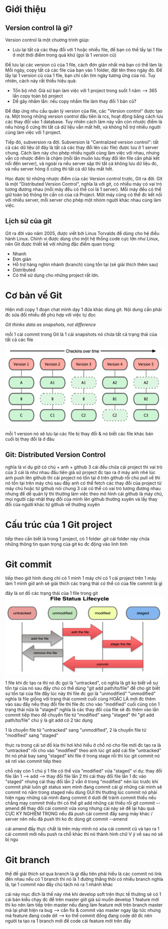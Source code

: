 # Giới thiệu

## Version control là gì?

Version control là một chương trình giúp:

* Lưu lại tất cả các thay đổi với 1 hoặc nhiều file, để bạn có thể lấy lại 1 file ở một thời điểm trong quá khứ (gọi là 1 *version* cũ)

Để lưu lại các version cũ của 1 file, cách đơn giản nhất mà bạn có thể làm là: Mỗi ngày, copy tất cả các file của bạn vào 1 folder, đặt tên theo ngày đó. Để lấy lại 1 version cũ của 1 file, bạn chỉ cần tìm ngày tương ứng của nó. Tuy nhiên, cách này rất thiếu hiệu quả:

* Tốn bộ nhớ: Giả sử bạn làm việc với 1 project trong suốt 1 năm --> 365 lần copy toàn bộ project
* Dễ gây nhầm lẫn: nếu copy nhầm file làm thay đổi 1 bản cũ?

Để đáp ứng nhu cầu quản lý version của file, các "Version control" được tạo ra. Một trong những version control đầu tiên là rcs, hoạt động bằng cách lưu các thay đổi vào 1 database. Tuy nhiên cách làm này vẫn còn nhược điểm là nếu hỏng ổ cứng thì tất cả dữ liệu vẫn mất hết, và không hỗ trợ nhiều người cùng làm việc với 1 project.

Tiếp đó, subversion ra đời. Subversion là "Centralized version control": tất cả các dữ liệu (ở đây là tất cả các thay đổi lên các file) được lưu ở 1 server chung. Cách làm này cho phép nhiều người cùng làm việc với nhau, nhưng vẫn có nhược điểm là chậm (mỗi lần muốn lưu thay đổi lên file cần phải kết nối đến server), và ngoài ra nếu server sập thì tất cả không lưu dữ liệu đc, và nếu server hỏng ổ cứng thì tất cả dữ liệu mất hết.

Học được từ những nhược điểm của các Version control trước, Git ra đời. Git là một "Distributed Version Control", nghĩa là với git, có nhiều máy có vai trò tương đương nhau (mỗi máy đều có thể coi là 1 server). Mỗi máy đều có thể giữ toàn bộ thông tin cần có của cả Project. Một máy cũng có thể đc kết nối với nhiều server, mỗi server cho phép một nhóm người khác nhau cùng làm việc.

## Lịch sử của git

Git ra đời vào năm 2005, được viết bởi Linus Torvalds để dùng cho hệ điều hành Linux. Chính vì được dùng cho một hệ thống code cực lớn như Linux, nên Git được thiết kế với những đặc điểm quan trọng:

* Nhanh
* Đơn giản
* Hỗ trợ hàng nghìn nhánh (branch) cùng tồn tại (sẽ giải thích thêm sau)
* Distributed
* Có thể sử dụng cho những project rất lớn.

# Cơ bản về Git

Hiện mới copy 1 đoạn chat mình dạy 1 đứa khác dùng git. Nội dung cần phải đc sửa đổi nhiều để phù hợp với việc tự đọc

*Git thinks data as snapshots, not difference*

mỗi 1 cái commit trong Git
là 1 cái snapshots
nó chứa tất cả trạng thái của tất cả các file

<img src="./../../../assets/img/git/snapshot_of_file.png" alt="Git: Snapshot of files" width="566px" height="251px" />

mỗi 1 version nó sẽ lưu lại các file bị thay đổi & nó biết các file khác bản cuối bị thay đổi là ở đâu

## Git: Distributed Version Control

nghĩa là ví dụ giờ có chú + anh + github
3 cái đều chứa cái project
thì vai trò của 3 cái là như nhau
đầu tiên giả sử project đc tạo ra ở máy anh nhé
lúc anh push lên github thì cái project nó tồn tại ở trên github
rồi chú pull về thì nó tồn tại trên máy chú
sau đấy anh có thể fetch các thay đổi của project từ máy chú
hoặc từ github
nói chung 3 cái có thể có vai trò tương đương nhau
nhưng để dễ quản lý thì thường làm việc theo mô hình
cái github là máy chủ, mọi người cập nhật thay đổi của mình lên github thường xuyên
và lấy thay đổi của người khác từ github về thường xuyên

# Cấu trúc của 1 Git project

tiếp theo cần biết là trong 1 project, có 1 folder .git
cái folder này chứa những thông tin quan trọng của git
ko đc động vào linh tinh

# Git commit

tiếp theo giờ hình dung chỉ có 1 mình 1 máy
chỉ có 1 cái project trên 1 máy
làm 1 mình
giờ anh sẽ giải thích các trạng thái có thể có của file
commit là gì

đây là sơ đồ các trạng thái của 1 file trong git
<img src="./../../../assets/img/git/file_status_lifecycle.png" alt="Git: Snapshot of files" width="566px" height="251px" />

1 file khi đc tạo ra
thì nó đc gọi là "untracked", có nghĩa là git ko biết về sự tồn tại của nó
sau đấy chú có thể dùng "git add path/to/file" để cho git biết sự tồn tại của file đấy
lúc này thì file đc gọi là "unmodified"
"unmodified" nghĩa là file giống với trạng thái commit cuối cùng HOẶC LÀ mới đc thêm vào
sau đấy nếu thay đổi file thì file đc cho vào "modified"
cuối cùng còn 1 trạng thái nữa là "staged"
nghĩa là các thay đổi của file sẽ đc thêm vào lần commit tiếp theo
để chuyển file từ "modified" sang "staged" thì "git add path/to/file"
chú ý là git add có 2 tác dụng

1 là chuyển file từ "untracked" sang "unmodified", 2 là chuyển file từ "modified" sang "staged"

thực ra trong cái sơ đồ kia thì hơi khó hiểu ở chỗ nó cho file mới đc tạo ra là "untracked" rồi cho vào "modified"
theo anh lúc git add cái file "untracked" thì nó phải bay sang "staged"
khi file ở trong stage rồi thì lúc git commit nó sẽ rơi vào commit tiếp theo

chỗ này còn 1 chú ý
1 file có thể vừa "modified" vừa "staged"
ví dụ:
thay đổi file lần 1 --> add --> thay đổi file lần 2
thì cái thay đổi file lần 1 đc vào "staged" nhưng cái thay đổi lần 2 vẫn ở trong "modified"
nên lúc trước khi commit
phải luôn git status
xem mình đang commit cái gì
những cái mình sẽ commit nó nằm trong staged
nếu dùng GUI thì thường lúc commit nó phải hiện ngay những cái mình đang commit ở dưới
để tránh commit thiếu
nếu chẳng may commit thiếu
thì có thể git add những cái thiếu
rồi git commit --amend để thay đổi cái commit vừa xong
nhưng cái này sẽ để lại hậu quả CỰC KỲ NGHIÊM TRỌNG nếu đã push cái commit đấy sang máy khác / server
nên nếu đã push thì ko đc dùng git commit --amend

cái amend đấy thực chất là trên máy mình
nó xóa cái commit cũ
và tạo ra 1 cái commit mới
nếu push ra chỗ khác thì nó thành hình chữ V ý
về sau nó sẽ bị ngu

# Git branch

thế để giải thích sơ qua branch là gì
đầu tiên phải hiểu là
các commit nó link đến nhau
nếu có 1 branch thì nó là 1 đường thẳng thôi
có nhiều branch nghĩa là, tại 1 commit nào đấy chú tách nó ra 1 nhánh khác

cái này mục đích là thế này nhé
khi develop soft trên thực tế
thường sẽ có 1 cái bản kiểu chạy đc
để trên master
giờ giả sử muốn develop 1 feature mới
thì ko nên làm tiếp trên master
nếu đang làm feature mới trên branch master
mà lại phát hiện ra bug --> cần fix & commit vào master ngay lập tức
nhưng mà feature đang code dở --> ko thể commit đống đang code dở đc
nên người ta tạo ra 1 branch mới để code cái feature mới trên đấy
